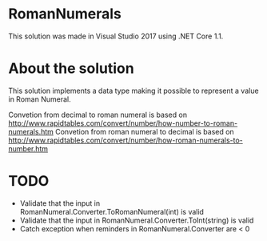 # RomanNumerals
This solution was made in Visual Studio 2017 using .NET Core 1.1.

# About the solution
This solution implements a data type making it possible to represent a value in Roman Numeral.

Convetion from decimal to roman numeral is based on http://www.rapidtables.com/convert/number/how-number-to-roman-numerals.htm
Convetion from roman numeral to decimal is based on http://www.rapidtables.com/convert/number/how-roman-numerals-to-number.htm

# TODO
- Validate that the input in RomanNumeral.Converter.ToRomanNumeral(int) is valid
- Validate that the input in RomanNumeral.Converter.ToInt(string) is valid
- Catch exception when reminders in RomanNumeral.Converter are < 0
